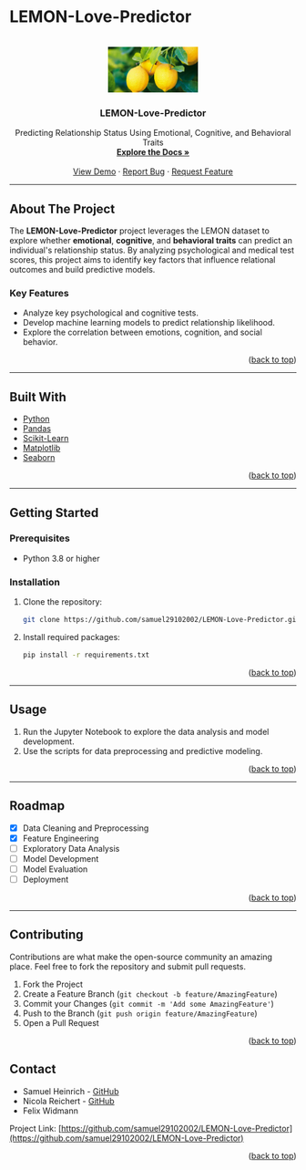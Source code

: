 # LEMON-Love-Predictor

<!-- Improved compatibility of back to top link -->
<a id="readme-top"></a>

<!-- PROJECT LOGO -->
<br />
<div align="center">
  <a href="https://github.com/samuel29102002/LEMON-Love-Predictor">
    <img src="logo.png" alt="Logo"  height="80">
  </a>

<h3 align="center">LEMON-Love-Predictor</h3>

  <p align="center">
    Predicting Relationship Status Using Emotional, Cognitive, and Behavioral Traits
    <br />
    <a href="https://github.com/samuel29102002/LEMON-Love-Predictor"><strong>Explore the Docs »</strong></a>
    <br />
    <br />
    <a href="https://github.com/samuel29102002/LEMON-Love-Predictor">View Demo</a>
    ·
    <a href="https://github.com/samuel29102002/LEMON-Love-Predictor/issues">Report Bug</a>
    ·
    <a href="https://github.com/samuel29102002/LEMON-Love-Predictor/issues">Request Feature</a>
  </p>
</div>

---

## About The Project

The **LEMON-Love-Predictor** project leverages the LEMON dataset to explore whether **emotional**, **cognitive**, and **behavioral traits** can predict an individual's relationship status. By analyzing psychological and medical test scores, this project aims to identify key factors that influence relational outcomes and build predictive models.

### Key Features
- Analyze key psychological and cognitive tests.
- Develop machine learning models to predict relationship likelihood.
- Explore the correlation between emotions, cognition, and social behavior.

<p align="right">(<a href="#readme-top">back to top</a>)</p>

---

## Built With

* [Python](https://www.python.org/)
* [Pandas](https://pandas.pydata.org/)
* [Scikit-Learn](https://scikit-learn.org/)
* [Matplotlib](https://matplotlib.org/)
* [Seaborn](https://seaborn.pydata.org/)

<p align="right">(<a href="#readme-top">back to top</a>)</p>

---

## Getting Started

### Prerequisites

* Python 3.8 or higher

### Installation

1. Clone the repository:
   ```sh
   git clone https://github.com/samuel29102002/LEMON-Love-Predictor.git
   ```
2. Install required packages:
   ```sh
   pip install -r requirements.txt
   ```

<p align="right">(<a href="#readme-top">back to top</a>)</p>

---

## Usage

1. Run the Jupyter Notebook to explore the data analysis and model development.
2. Use the scripts for data preprocessing and predictive modeling.

<p align="right">(<a href="#readme-top">back to top</a>)</p>

---

## Roadmap

- [x] Data Cleaning and Preprocessing
- [x] Feature Engineering
- [ ] Exploratory Data Analysis
- [ ] Model Development
- [ ] Model Evaluation
- [ ] Deployment

<p align="right">(<a href="#readme-top">back to top</a>)</p>

---

## Contributing

Contributions are what make the open-source community an amazing place. Feel free to fork the repository and submit pull requests.

1. Fork the Project
2. Create a Feature Branch (`git checkout -b feature/AmazingFeature`)
3. Commit your Changes (`git commit -m 'Add some AmazingFeature'`)
4. Push to the Branch (`git push origin feature/AmazingFeature`)
5. Open a Pull Request

<p align="right">(<a href="#readme-top">back to top</a>)</p>


## Contact

* Samuel Heinrich - [GitHub](https://github.com/samuel29102002)
* Nicola Reichert - [GitHub](https://github.com/nicola1702)
* Felix Widmann 

Project Link: [https://github.com/samuel29102002/LEMON-Love-Predictor](https://github.com/samuel29102002/LEMON-Love-Predictor)

<p align="right">(<a href="#readme-top">back to top</a>)</p>



